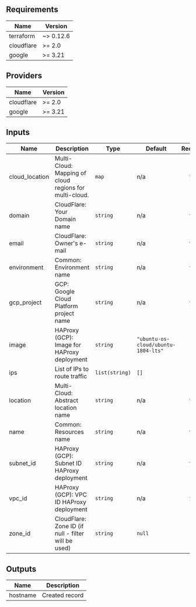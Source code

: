## Requirements

| Name | Version |
|------|---------|
| terraform | ~> 0.12.6 |
| cloudflare | >= 2.0 |
| google | >= 3.21 |

## Providers

| Name | Version |
|------|---------|
| cloudflare | >= 2.0 |
| google | >= 3.21 |

## Inputs

| Name | Description | Type | Default | Required |
|------|-------------|------|---------|:--------:|
| cloud\_location | Multi-Cloud: Mapping of cloud regions for multi-cloud. | `map` | n/a | yes |
| domain | CloudFlare: Your Domain name | `string` | n/a | yes |
| email | CloudFlare: Owner's e-mail | `string` | n/a | yes |
| environment | Common: Environment name | `string` | n/a | yes |
| gcp\_project | GCP: Google Cloud Platform project name | `string` | n/a | yes |
| image | HAProxy (GCP): Image for HAProxy deployment | `string` | `"ubuntu-os-cloud/ubuntu-1804-lts"` | no |
| ips | List of IPs to route traffic | `list(string)` | `[]` | no |
| location | Multi-Cloud: Abstract location name | `string` | n/a | yes |
| name | Common: Resources name | `string` | n/a | yes |
| subnet\_id | HAProxy (GCP): Subnet ID HAProxy deployment | `string` | n/a | yes |
| vpc\_id | HAProxy (GCP): VPC ID HAProxy deployment | `string` | n/a | yes |
| zone\_id | CloudFlare: Zone ID (if null - filter will be used) | `string` | `null` | no |

## Outputs

| Name | Description |
|------|-------------|
| hostname | Created record |

